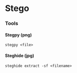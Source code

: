 # Stego

### Tools

#### Stegpy \(png\)

```text
stegpy <file>
```

#### Steghide \(jpg\)

```text
steghide extract -sf <filename>
```

